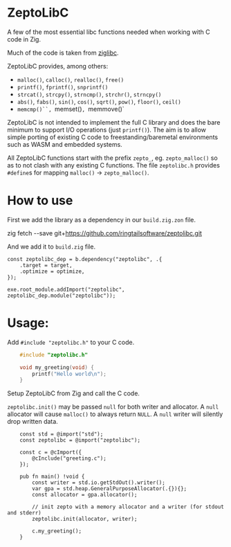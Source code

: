 # ZeptoLibC

A few of the most essential libc functions needed when working with C code in Zig.

Much of the code is taken from [ziglibc](https://github.com/marler8997/ziglibc).

ZeptoLibC provides, among others:

 - `malloc()`, `calloc()`, `realloc()`, `free()`
 - `printf()`, `fprintf()`, `snprintf()`
 - `strcat()`, `strcpy()`, `strncmp()`, `strchr()`, `strncpy()`
 - `abs()`, `fabs()`, `sin()`, `cos()`, `sqrt()`, `pow()`, `floor()`, `ceil()`
 - `memcmp()``, `memset()`, `memmove()`

ZeptoLibC is not intended to implement the full C library and does the bare minimum to support I/O operations (just `printf()`). The aim is to allow simple porting of existing C code to freestanding/baremetal environments such as WASM and embedded systems.

All ZeptoLibC functions start with the prefix `zepto_`, eg. `zepto_malloc()` so as to not clash with any existing C functions. The file `zeptolibc.h` provides `#define`s for mapping `malloc()` -> `zepto_malloc()`.

# How to use

First we add the library as a dependency in our `build.zig.zon` file.

zig fetch --save git+https://github.com/ringtailsoftware/zeptolibc.git

And we add it to `build.zig` file.
```zig
const zeptolibc_dep = b.dependency("zeptolibc", .{
    .target = target,
    .optimize = optimize,
});

exe.root_module.addImport("zeptolibc", zeptolibc_dep.module("zeptolibc"));
```

# Usage:

Add `#include "zeptolibc.h"` to your C code.

```c
    #include "zeptolibc.h"

    void my_greeting(void) {
        printf("Hello world\n");
    }
```

Setup ZeptoLibC from Zig and call the C code.

`zeptolibc.init()` may be passed `null` for both writer and allocator. A `null` allocator will cause `malloc()` to always return `NULL`. A `null` writer will silently drop written data.

```zig
    const std = @import("std");
    const zeptolibc = @import("zeptolibc");

    const c = @cImport({
        @cInclude("greeting.c");
    });

    pub fn main() !void {
        const writer = std.io.getStdOut().writer();
        var gpa = std.heap.GeneralPurposeAllocator(.{}){};
        const allocator = gpa.allocator();

        // init zepto with a memory allocator and a writer (for stdout and stderr)
        zeptolibc.init(allocator, writer);

        c.my_greeting();
    }
```


